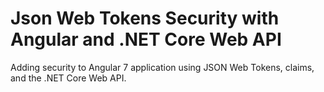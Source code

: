 # Json Web Tokens Security with Angular and .NET Core Web API

Adding security to Angular 7 application using JSON Web Tokens, claims, and the .NET Core Web API.
